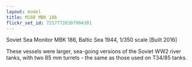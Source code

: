 ```yaml
---
layout: model
title: M188 MBK 186
flickr_set_id: 72177720307994301
---
```


Soviet Sea Monitor MBK 186, Baltic Sea 1944, 1/350 scale  [Built 2016]

These vessels were larger, sea-going versions of the Soviet WW2 river tanks, with two 85 mm turrets - the same as those used on T34/85 tanks.


